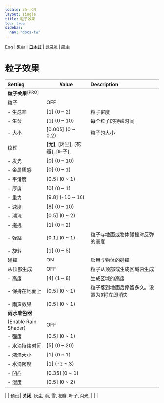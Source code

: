 ```yaml
---
locale: zh-rCN
layout: single
title: 粒子效果
toc: true
sidebar:
  nav: "docs-tw"
---
```

[Eng](/dancexr/menu/2025.4/scene/particles) | [繁中](/tw/dancexr/menu/2025.4/scene/particles) | [日本語](/jp/dancexr/menu/2025.4/scene/particles) | [한국어](/kr/dancexr/menu/2025.4/scene/particles) | [简中](/zh/dancexr/menu/2025.4/scene/particles)

# 粒子效果



| Setting | Value | Description |
| :--- | --- | :--- |
|**粒子效果**<sup>[PRO]</sup> | | 
| 粒子 | OFF | 
|- 生成率 | [1] (0 ~ 2) | 粒子密度
|- 生命 | [1] (0 ~ 10) | 每个粒子的持续时间
|- 大小 | [0.005] (0 ~ 0.2) | 粒子的大小
| 纹理 | **[无]**, [灰尘], [花瓣], [叶子],  |  |
|- 发光 | [0] (0 ~ 10) | 
|- 金属质感 | [0] (0 ~ 1) | 
|- 平滑度 | [0.5] (0 ~ 1) | 
|- 厚度 | [0] (0 ~ 1) | 
|- 重力 | [9.8] (-10 ~ 10) | 
|- 速度 | [8] (0 ~ 10) | 
|- 湍流 | [0.5] (0 ~ 2) | 
|- 拖拽 | [1] (0 ~ 2) | 
|- 弹跳 | [0.1] (0 ~ 1) | 粒子与地面或物体碰撞时反弹的高度
|- 旋转 | [1] (0 ~ 5) | 
| 碰撞 | ON | 启用与物体的碰撞
| 从顶部生成 | OFF | 粒子从顶部或生成区域内生成
|- 高度 | [4] (1 ~ 8) | 生成区域的高度
|- 保持在地面上 | [0.5] (0 ~ 1) | 粒子落到地面后停留多久。设置为0将立即消失
|- 雨声效果 | [0.5] (0 ~ 1) | 
|**雨水着色器** | | 
| (Enable Rain Shader) | OFF | 
|- 强度 | [0.5] (0 ~ 1) | 
|- 水滴持续时间 | [5] (0 ~ 20) | 
|- 液滴大小 | [1] (0 ~ 1) | 
|- 水滴密度 | [1] (-2 ~ 3) | 
|- 凹凸 | [0.35] (0 ~ 1) | 
|- 湿度 | [0.5] (0 ~ 2) | 
|
| 预设 | **关闭**, 灰尘, 雨, 雪, 花瓣, 叶子, 闪光,  |  |
|
